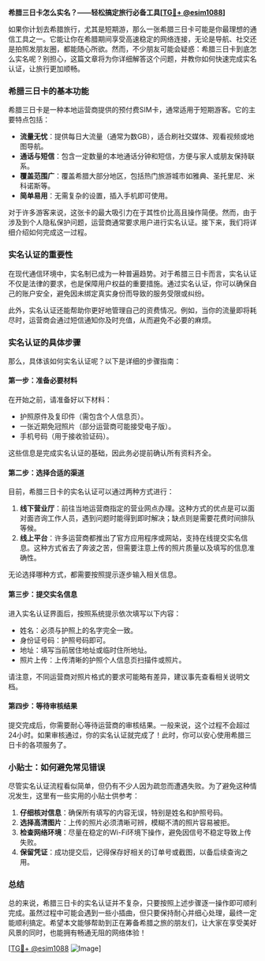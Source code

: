 **希腊三日卡怎么实名？——轻松搞定旅行必备工具[[TG💪+ @esim1088](https://t.me/s/esim1088)]**

如果你计划去希腊旅行，尤其是短期游，那么一张希腊三日卡可能是你最理想的通信工具之一。它能让你在希腊期间享受高速稳定的网络连接，无论是导航、社交还是拍照发朋友圈，都能随心所欲。然而，不少朋友可能会疑惑：希腊三日卡到底怎么实名呢？别担心，这篇文章将为你详细解答这个问题，并教你如何快速完成实名认证，让旅行更加顺畅。

### 希腊三日卡的基本功能

希腊三日卡是一种本地运营商提供的预付费SIM卡，通常适用于短期游客。它的主要特点包括：

- **流量无忧**：提供每日大流量（通常为数GB），适合刷社交媒体、观看视频或地图导航。
- **通话与短信**：包含一定数量的本地通话分钟和短信，方便与家人或朋友保持联系。
- **覆盖范围广**：覆盖希腊大部分地区，包括热门旅游城市如雅典、圣托里尼、米科诺斯等。
- **简单易用**：无需复杂的设置，插入手机即可使用。

对于许多游客来说，这张卡的最大吸引力在于其性价比高且操作简便。然而，由于涉及到个人隐私保护问题，运营商通常要求用户进行实名认证。接下来，我们将详细介绍如何完成这一过程。

### 实名认证的重要性

在现代通信环境中，实名制已成为一种普遍趋势。对于希腊三日卡而言，实名认证不仅是法律的要求，也是保障用户权益的重要措施。通过实名认证，你可以确保自己的账户安全，避免因未绑定真实身份而导致的服务受限或纠纷。

此外，实名认证还能帮助你更好地管理自己的资费情况。例如，当你的流量即将耗尽时，运营商会通过短信通知你及时充值，从而避免不必要的麻烦。

### 实名认证的具体步骤

那么，具体该如何实名认证呢？以下是详细的步骤指南：

#### 第一步：准备必要材料
在开始之前，请准备好以下材料：
- 护照原件及复印件（需包含个人信息页）。
- 一张近期免冠照片（部分运营商可能接受电子版）。
- 手机号码（用于接收验证码）。

这些信息是完成实名认证的基础，因此务必提前确认所有资料齐全。

#### 第二步：选择合适的渠道
目前，希腊三日卡的实名认证可以通过两种方式进行：
1. **线下营业厅**：前往当地运营商指定的营业网点办理。这种方式的优点是可以面对面咨询工作人员，遇到问题时能得到即时解决；缺点则是需要花费时间排队等候。
2. **线上平台**：许多运营商都推出了官方应用程序或网站，支持在线提交实名信息。这种方式省去了奔波之苦，但需要注意上传的照片质量以及填写的信息准确性。

无论选择哪种方式，都需要按照提示逐步输入相关信息。

#### 第三步：提交实名信息
进入实名认证界面后，按照系统提示依次填写以下内容：
- 姓名：必须与护照上的名字完全一致。
- 身份证号码：护照号码即可。
- 地址：填写当前居住地址或临时住所地址。
- 照片上传：上传清晰的护照个人信息页扫描件或照片。

请注意，不同运营商对照片格式的要求可能略有差异，建议事先查看相关说明文档。

#### 第四步：等待审核结果
提交完成后，你需要耐心等待运营商的审核结果。一般来说，这个过程不会超过24小时。如果审核通过，你的实名认证就完成了！此时，你可以安心使用希腊三日卡的各项服务了。

### 小贴士：如何避免常见错误

尽管实名认证流程看似简单，但仍有不少人因为疏忽而遭遇失败。为了避免这种情况发生，这里有一些实用的小贴士供参考：

1. **仔细核对信息**：确保所有填写的内容无误，特别是姓名和护照号码。
2. **选择高清图片**：上传的照片必须清晰可辨，模糊不清的照片容易被拒。
3. **检查网络环境**：尽量在稳定的Wi-Fi环境下操作，避免因信号不稳定导致上传失败。
4. **保留凭证**：成功提交后，记得保存好相关的订单号或截图，以备后续查询之用。

### 总结

总的来说，希腊三日卡的实名认证并不复杂，只要按照上述步骤逐一操作即可顺利完成。虽然过程中可能会遇到一些小插曲，但只要保持耐心并细心处理，最终一定能顺利搞定。希望本文能够帮助到正在筹备希腊之旅的朋友们，让大家在享受美好风景的同时，也能拥有畅通无阻的网络体验！

[[TG💪+ @esim1088](https://t.me/s/esim1088) ![Image](https://i.postimg.cc/4NQfJmqS/Snipaste-2025-05-13-00-14-12.png)]